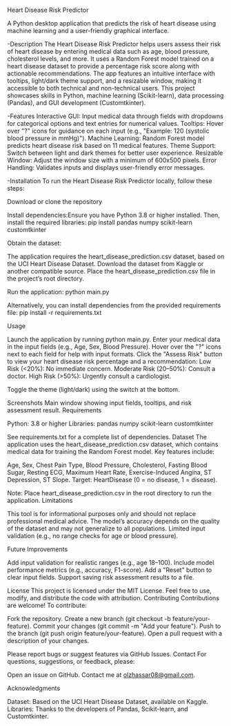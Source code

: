 Heart Disease Risk Predictor

A Python desktop application that predicts the risk of heart disease using machine learning and a user-friendly graphical interface.

-Description
The Heart Disease Risk Predictor helps users assess their risk of heart disease by entering medical data such as age, blood pressure, cholesterol levels, and more. It uses a Random Forest model trained on a heart disease dataset to provide a percentage risk score along with actionable recommendations. The app features an intuitive interface with tooltips, light/dark theme support, and a resizable window, making it accessible to both technical and non-technical users.
This project showcases skills in Python, machine learning (Scikit-learn), data processing (Pandas), and GUI development (Customtkinter).

-Features
Interactive GUI: Input medical data through fields with dropdowns for categorical options and text entries for numerical values.
Tooltips: Hover over "?" icons for guidance on each input (e.g., "Example: 120 (systolic blood pressure in mmHg)").
Machine Learning: Random Forest model predicts heart disease risk based on 11 medical features.
Theme Support: Switch between light and dark themes for better user experience.
Resizable Window: Adjust the window size with a minimum of 600x500 pixels.
Error Handling: Validates inputs and displays user-friendly error messages.

-Installation
To run the Heart Disease Risk Predictor locally, follow these steps:

Download or clone the repository

Install dependencies:Ensure you have Python 3.8 or higher installed. Then, install the required libraries:
pip install pandas numpy scikit-learn customtkinter


Obtain the dataset:

The application requires the heart_disease_prediction.csv dataset, based on the UCI Heart Disease Dataset.
Download the dataset from Kaggle or another compatible source.
Place the heart_disease_prediction.csv file in the project’s root directory.


Run the application:
python main.py



Alternatively, you can install dependencies from the provided requirements file:
pip install -r requirements.txt

Usage

Launch the application by running python main.py.
Enter your medical data in the input fields (e.g., Age, Sex, Blood Pressure).
Hover over the "?" icons next to each field for help with input formats.
Click the "Assess Risk" button to view your heart disease risk percentage and a recommendation:
Low Risk (<20%): No immediate concern.
Moderate Risk (20–50%): Consult a doctor.
High Risk (>50%): Urgently consult a cardiologist.


Toggle the theme (light/dark) using the switch at the bottom.

Screenshots
Main window showing input fields, tooltips, and risk assessment result.
Requirements

Python: 3.8 or higher
Libraries:
pandas
numpy
scikit-learn
customtkinter



See requirements.txt for a complete list of dependencies.
Dataset
The application uses the heart_disease_prediction.csv dataset, which contains medical data for training the Random Forest model. Key features include:

Age, Sex, Chest Pain Type, Blood Pressure, Cholesterol, Fasting Blood Sugar, Resting ECG, Maximum Heart Rate, Exercise-Induced Angina, ST Depression, ST Slope.
Target: HeartDisease (0 = no disease, 1 = disease).


Note: Place heart_disease_prediction.csv in the root directory to run the application.
Limitations

This tool is for informational purposes only and should not replace professional medical advice.
The model’s accuracy depends on the quality of the dataset and may not generalize to all populations.
Limited input validation (e.g., no range checks for age or blood pressure).

Future Improvements

Add input validation for realistic ranges (e.g., age 18–100).
Include model performance metrics (e.g., accuracy, F1-score).
Add a "Reset" button to clear input fields.
Support saving risk assessment results to a file.

License
This project is licensed under the MIT License. Feel free to use, modify, and distribute the code with attribution.
Contributing
Contributions are welcome! To contribute:

Fork the repository.
Create a new branch (git checkout -b feature/your-feature).
Commit your changes (git commit -m "Add your feature").
Push to the branch (git push origin feature/your-feature).
Open a pull request with a description of your changes.

Please report bugs or suggest features via GitHub Issues.
Contact
For questions, suggestions, or feedback, please:

Open an issue on GitHub.
Contact me at olzhassar08@gmail.com.

Acknowledgments

Dataset: Based on the UCI Heart Disease Dataset, available on Kaggle.
Libraries: Thanks to the developers of Pandas, Scikit-learn, and Customtkinter.

